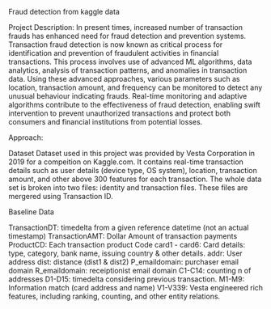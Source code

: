 Fraud detection from kaggle data

Project Description: In present times, increased number of transaction frauds has enhanced need for fraud detection and prevention systems. Transaction fraud detection is now known as critical process for identification and prevention of fraudulent activities in financial transactions. This process involves use of advanced ML algorithms, data analytics, analysis of transaction patterns, and anomalies in transaction data. Using these advanced approaches, various parameters such as location, transaction amount, and frequency can be monitored to detect any unusual behaviour indicating frauds. Real-time monitoring and adaptive algorithms contribute to the effectiveness of fraud detection, enabling swift intervention to prevent unauthorized transactions and protect both consumers and financial institutions from potential losses.

Approach:

Dataset Dataset used in this project was provided by Vesta Corporation in 2019 for a compeition on Kaggle.com. It contains real-time transaction details such as user details (device type, OS system), location, transaction amount, and other above 300 features for each transaction. The whole data set is broken into two files: identity and transaction files. These files are mergered using Transaction ID.

Baseline Data

TransactionDT: timedelta from a given reference datetime (not an actual timestamp)
TransactionAMT: Dollar Amount of transaction payments
ProductCD: Each transaction product Code
card1 - card6: Card details: type, category, bank name, issuing country & other details.
addr: User address
dist: distance (dist1 & dist2)
P_emaildomain: purchaser email domain
R_emaildomain: receiptionist email domain
C1-C14: counting n of addresses
D1-D15: timedelta considering previous transaction.
M1-M9: Information match (card address and name)
V1-V339: Vesta engineered rich features, including ranking, counting, and other entity relations.

